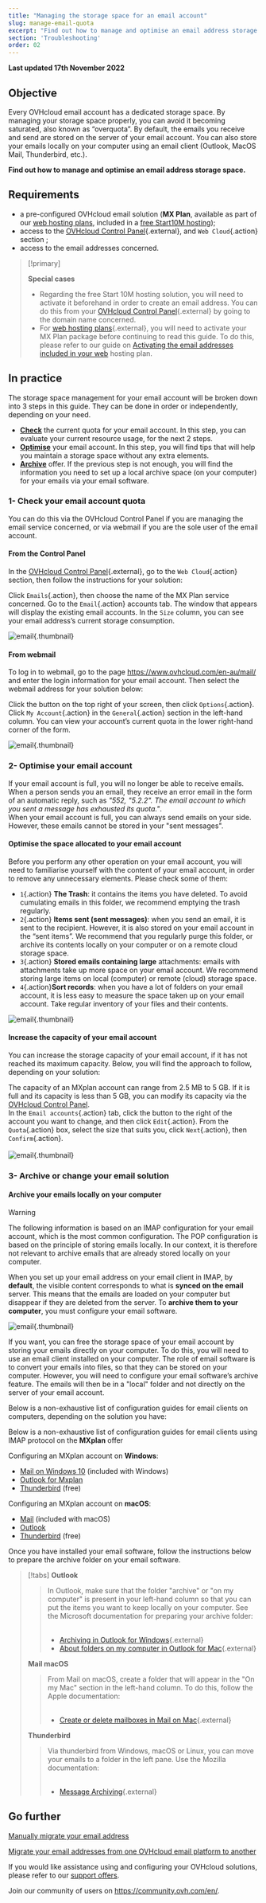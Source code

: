 ```yaml
---
title: "Managing the storage space for an email account"
slug: manage-email-quota
excerpt: "Find out how to manage and optimise an email address storage space"
section: 'Troubleshooting'
order: 02
---
```


**Last updated 17th November 2022**

## Objective

Every OVHcloud email account has a dedicated storage space. By managing your storage space properly, you can avoid it becoming saturated, also known as “overquota”. By default, the emails you receive and send are stored on the server of your email account. You can also store your emails locally on your computer using an email client (Outlook, MacOS Mail, Thunderbird, etc.).

**Find out how to manage and optimise an email address storage space.**

## Requirements

- a pre-configured OVHcloud email solution (**MX Plan**, available as part of our [web hosting plans](https://www.ovhcloud.com/en-au/web-hosting/), included in a [free Start10M hosting](https://www.ovhcloud.com/en-au/domains/free-web-hosting/));
- access to the [OVHcloud Control Panel](https://ca.ovh.com/auth/?action=gotomanager&from=https://www.ovh.com.au/&ovhSubsidiary=au){.external}, and `Web Cloud`{.action} section ;
- access to the email addresses concerned.

> [!primary]
>
> **Special cases**
>
> - Regarding the free Start 10M hosting solution, you will need to activate it beforehand in order to create an email address. You can do this from your [OVHcloud Control Panel](https://ca.ovh.com/auth/?action=gotomanager&from=https://www.ovh.com.au/&ovhSubsidiary=au){.external} by going to the domain name concerned.
> - For [web hosting plans](https://www.ovhcloud.com/en-au/web-hosting/){.external}, you will need to activate your MX Plan package before continuing to read this guide. To do this, please refer to our guide on [Activating the email addresses included in your web](https://docs.ovh.com/au/en/hosting/activate-email-web-hosting/) hosting plan.

## In practice <a name="instructions"></a>

The storage space management for your email account will be broken down into 3 steps in this guide. They can be done in order or independently, depending on your need.

- [**Check**](#check-quota) the current quota for your email account. In this step, you can evaluate your current resource usage, for the next 2 steps.
- [**Optimise**](#optimise) your email account. In this step, you will find tips that will help you maintain a storage space without any extra elements.
- [**Archive**](#archiveorswitch) offer. If the previous step is not enough, you will find the information you need to set up a local archive space (on your computer) for your emails via your email software.

### 1- **Check** your email account quota <a name="check-quota"></a>

You can do this via the OVHcloud Control Panel if you are managing the email service concerned, or via webmail if you are the sole user of the email account.

#### From the Control Panel <a name="quotacontrolpanel"></a>

In the [OVHcloud Control Panel](https://ca.ovh.com/auth/?action=gotomanager&from=https://www.ovh.com.au/&ovhSubsidiary=au){.external}, go to the `Web Cloud`{.action} section, then follow the instructions for your solution:

Click `Emails`{.action}, then choose the name of the MX Plan service concerned. Go to the `Email`{.action} accounts tab. The window that appears will display the existing email accounts. In the `Size` column, you can see your email address’s current storage consumption.

![email](images/email-quota-quotacontrolpanel01.png){.thumbnail}


#### From webmail <a name="quotawebmail"></a>

To log in to webmail, go to the page <https://www.ovhcloud.com/en-au/mail/> and enter the login information for your email account. Then select the webmail address for your solution below:

Click the button on the <i class="icons-gear-concept icons-masterbrand-blue"></i>top right of your screen, then click `Options`{.action}. Click `My Account`{.action} in the `General`{.action} section in the left-hand column. You can view your account’s current quota in the lower right-hand corner of the form.

![email](images/email-quota-webmail01.png){.thumbnail}<br>


### 2- **Optimise** your email account <a name="optimise"></a>

If your email account is full, you will no longer be able to receive emails.<br>
When a person sends you an email, they receive an error email in the form of an automatic reply, such as *"552, "5.2.2". The email account to which you sent a message has exhausted its quota."*.<br>
When your email account is full, you can always send emails on your side. However, these emails cannot be stored in your "sent messages".

#### Optimise the space allocated to your email account

Before you perform any other operation on your email account, you will need to familiarise yourself with the content of your email account, in order to remove any unnecessary elements. Please check some of them:

- `1`{.action} **The Trash**: it contains the items you have deleted. To avoid cumulating emails in this folder, we recommend emptying the trash regularly.
- `2`{.action} **Items sent (sent messages)**: when you send an email, it is sent to the recipient. However, it is also stored on your email account in the “sent items”. We recommend that you regularly purge this folder, or archive its contents locally on your computer or on a remote cloud storage space.
- `3`{.action} **Stored emails containing large** attachments: emails with attachments take up more space on your email account. We recommend storing large items on local (computer) or remote (cloud) storage space.
- `4`{.action}**Sort records**: when you have a lot of folders on your email account, it is less easy to measure the space taken up on your email account. Take regular inventory of your files and their contents.

![email](images/email-quota-optimise01.png){.thumbnail}

#### Increase the capacity of your email account

You can increase the storage capacity of your email account, if it has not reached its maximum capacity. Below, you will find the approach to follow, depending on your solution:

The capacity of an MXplan account can range from 2.5 MB to 5 GB. If it is full and its capacity is less than 5 GB, you can modify its capacity via the [OVHcloud Control Panel](https://ca.ovh.com/auth/?action=gotomanager&from=https://www.ovh.com.au/&ovhSubsidiary=au).<br>
In the `Email accounts`{.action} tab, click the button to the right <i class="icons-ellipsis icons-border-rounded icons-masterbrand-blue"></i>of the account you want to change, and then click `Edit`{.action}.
From the `Quota`{.action} box, select the size that suits you, click `Next`{.action}, then `Confirm`{.action}.<br><br>
![email](images/email-quota-more01.png){.thumbnail}<br>

### 3- **Archive** or **change your email solution** <a name="archiveorswitch"></a>

#### Archive your emails locally on your computer

> [!warning]
>
> The following information is based on an IMAP configuration for your email account, which is the most common configuration. The POP configuration is based on the principle of storing emails locally. In our context, it is therefore not relevant to archive emails that are already stored locally on your computer.

When you set up your email address on your email client in IMAP, by **default**, the visible content corresponds to what is **synced on the email** server. This means that the emails are loaded on your computer but disappear if they are deleted from the server. To **archive them to your computer**, you must configure your email software.

![email](images/email-quota-step03-archive.png){.thumbnail}

If you want, you can free the storage space of your email account by storing your emails directly on your computer. To do this, you will need to use an email client installed on your computer.
The role of email software is to convert your emails into files, so that they can be stored on your computer. However, you will need to configure your email software’s archive feature. The emails will then be in a "local" folder and not directly on the server of your email account.

Below is a non-exhaustive list of configuration guides for email clients on computers, depending on the solution you have:

Below is a non-exhaustive list of configuration guides for email clients using IMAP protocol on the **MXplan** offer

Configuring an MXplan account on **Windows**:

- [Mail on Windows 10](https://docs.ovh.com/au/en/emails/mail-configuration-windows-10/) (included with Windows)
- [Outlook for Mxplan](https://docs.ovh.com/au/en/emails/configuration-outlook-2016/)
- [Thunderbird](https://docs.ovh.com/au/en/emails/configure-email-for-thunderbird-windows/) (free)

Configuring an MXplan account on **macOS**:

- [Mail](https://docs.ovh.com/au/en/emails/guide-configuring-mail-on-macos/) (included with macOS)
- [Outlook](https://docs.ovh.com/au/en/emails/configuration-outlook-2016-mac/)
- [Thunderbird](https://docs.ovh.com/au/en/emails/configure-email-for-thunderbird-mac/) (free)

Once you have installed your email software, follow the instructions below to prepare the archive folder on your email software.

> [!tabs]
> **Outlook**
>>
>> In Outlook, make sure that the folder "archive" or "on my computer" is present in your left-hand column so that you can put the items you want to keep locally on your computer. See the Microsoft documentation for preparing your archive folder:<br><br>
>> - [Archiving in Outlook for Windows](https://support.microsoft.com/en-us/office/archive-in-outlook-for-windows-25f75777-3cdc-4c77-9783-5929c7b47028){.external}<br>
>> - [About folders on my computer in Outlook for Mac](https://support.microsoft.com/en-us/office/about-on-my-computer-folders-in-outlook-for-mac-c91b8729-924d-4c25-a5f6-38883d0f763d){.external}<br>
>>
> **Mail macOS**
>>
>> From Mail on macOS, create a folder that will appear in the "On my Mac" section in the left-hand column. To do this, follow the Apple documentation:<br><br>
>> - [Create or delete mailboxes in Mail on Mac](https://support.apple.com/en-gb/guide/mail/mlhlp1021/15.0/mac/12.0){.external}<br>
>>
> **Thunderbird**
>>
>> Via thunderbird from Windows, macOS or Linux, you can move your emails to a folder in the left pane. Use the Mozilla documentation:<br><br>
>> - [Message Archiving](https://support.mozilla.org/en-US/kb/archived-messages){.external}<br>
>>

## Go further

[Manually migrate your email address](https://docs.ovh.com/au/en/emails/migrate-email-addresses-manually/)

[Migrate your email addresses from one OVHcloud email platform to another](https://docs.ovh.com/au/en/microsoft-collaborative-solutions/migration-email-platform/)

If you would like assistance using and configuring your OVHcloud solutions, please refer to our [support offers](https://www.ovhcloud.com/en-au/support-levels/).

Join our community of users on <https://community.ovh.com/en/>.
